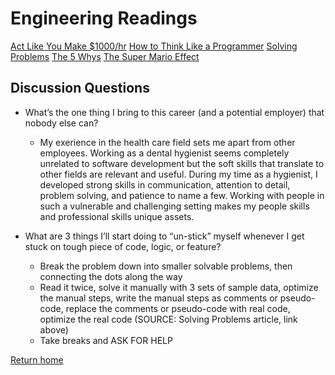 # Engineering Readings

[Act Like You Make $1000/hr](https://anthony-moore.medium.com/pretend-your-time-is-worth-1-000-hour-and-youll-become-100x-more-productive-6ab2302b8e8c)
[How to Think Like a Programmer](https://www.freecodecamp.org/news/how-to-think-like-a-programmer-lessons-in-problem-solving-d1d8bf1de7d2)
[Solving Problems](https://simpleprogrammer.com/solving-problems-breaking-it-down/)
[The 5 Whys](https://www.mindtools.com/pages/article/newTMC_5W.htm)
[The Super Mario Effect](https://www.youtube.com/watch?v=9vJRopau0g0)

## Discussion Questions

- What’s the one thing I bring to this career (and a potential employer) that nobody else can?
  - My exerience in the health care field sets me apart from other employees. Working as a dental hygienist seems completely unrelated to software development but the soft skills that translate to other fields are relevant and useful. During my time as a hygienist, I developed strong skills in communication, attention to detail, problem solving, and patience to name a few. Working with people in such a vulnerable and challenging setting makes my people skills and professional skills unique assets.

- What are 3 things I’ll start doing to “un-stick” myself whenever I get stuck on tough piece of code, logic, or feature?
  - Break the problem down into smaller solvable problems, then connecting the dots along the way
  - Read it twice, solve it manually with 3 sets of sample data, optimize the manual steps, write the manual steps as comments or pseudo-code, replace the comments or pseudo-code with real code, optimize the real code (SOURCE: Solving Problems article, link above)
  - Take breaks and ASK FOR HELP

[Return home](https://khofstetter94.github.io/reading-notes/)
